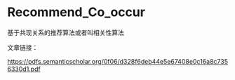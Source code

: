 # Recommend_Co_occur
基于共现关系的推荐算法或者叫相关性算法


文章链接：

https://pdfs.semanticscholar.org/0f06/d328f6deb44e5e67408e0c16a8c7356330d1.pdf
